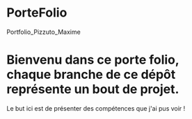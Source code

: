# PorteFolio

Portfolio_Pizzuto_Maxime

# Bienvenu dans ce porte folio, chaque branche de ce dépôt représente un bout de projet.

Le but ici est de présenter des compétences que j'ai pus voir ! 

